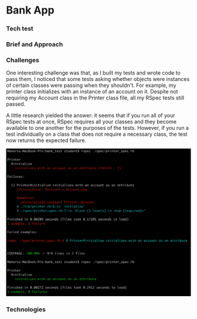 # Bank App

### Tech test

### Brief and Approach






### Challenges

One interesting challenge was that, as I built my tests and wrote code to pass them, I noticed that some tests asking whether objects were instances of certain classes were passing when they shouldn't. For example, my printer class initializes with an instance of an account on it. Despite not requiring my Account class in the Printer class file, all my RSpec tests still passed.

A little research yielded the answer: it seems that if you run all of your RSpec tests at once, RSpec requires all your classes and they become available to one another for the purposes of the tests. However, if you run a test individually on a class that does not require a necessary class, the test now returns the expected failure.

![printer test fail](https://github.com/CalumDarroch/bank-test/blob/master/images/Screenshot%202019-06-03%20at%2019.01.06.png)

### Technologies
